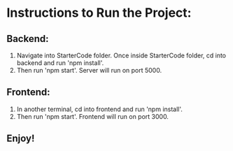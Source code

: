 # Instructions to Run the Project:
## Backend:
1. Navigate into StarterCode folder. Once inside StarterCode folder, cd into backend and run 'npm install'. 
2. Then run 'npm start'. Server will run on port 5000. 

## Frontend:
1. In another terminal, cd into frontend and run 'npm install'.
2. Then run 'npm start'. Frontend will run on port 3000. 

## Enjoy! 
